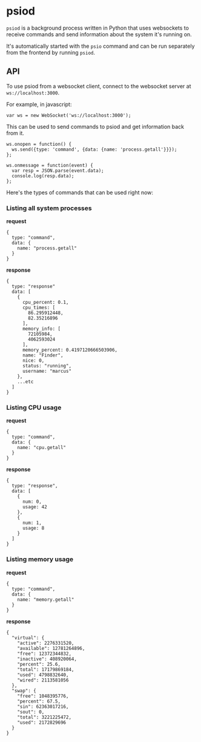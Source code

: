 # psiod

`psiod` is a background process written in Python that uses websockets to receive commands and send information about the system it's running on.

It's automatically started with the `psio` command and can be run separately from the frontend by running `psiod`.

## API

To use psiod from a websocket client, connect to the websocket server at `ws://localhost:3000`.

For example, in javascript:

    var ws = new WebSocket('ws://localhost:3000');

This can be used to send commands to psiod and get information back from it.

    ws.onopen = function() {
      ws.send({type: 'command', {data: {name: 'process.getall'}}});
    };
    
    ws.onmessage = function(event) {
      var resp = JSON.parse(event.data);
      console.log(resp.data);
    };

Here's the types of commands that can be used right now:

### Listing all system processes

**request**

    {
      type: "command",
      data: {
        name: "process.getall"
      }
    }

**response**

    {
      type: "response"
      data: [
        {
          cpu_percent: 0.1,
          cpu_times: [
            86.295912448,
            82.35216896
          ],
          memory_info: [
            72105984,
            4062593024
          ],
          memory_percent: 0.4197120666503906,
          name: "Finder",
          nice: 0,
          status: "running",
          username: "marcus"
        },
        ...etc
      ]
    }

### Listing CPU usage

**request**

    {
      type: "command",
      data: {
        name: "cpu.getall"
      }
    }

**response**

    {
      type: "response",
      data: [
        {
          num: 0,
          usage: 42
        },
        {
          num: 1,
          usage: 8
        }
      ]
    }

### Listing memory usage

**request**

    {
      type: "command",
      data: {
        name: "memory.getall"
      }
    }

**response**

    {
      "virtual": {
        "active": 2276331520,
        "available": 12781264896,
        "free": 12372344832,
        "inactive": 408920064,
        "percent": 25.6,
        "total": 17179869184,
        "used": 4798832640,
        "wired": 2113581056
      },
      "swap": {
        "free": 1048395776,
        "percent": 67.5,
        "sin": 62363017216,
        "sout": 0,
        "total": 3221225472,
        "used": 2172829696
      }
    }
